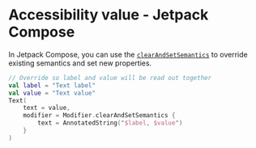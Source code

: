 # Accessibility value - Jetpack Compose

In Jetpack Compose, you can use the [`clearAndSetSemantics`](https://developer.android.com/reference/kotlin/androidx/compose/ui/semantics/package-summary#(androidx.compose.ui.Modifier).clearAndSetSemantics(kotlin.Function1)) to override existing semantics and set new properties.

```kotlin
// Override so label and value will be read out together
val label = "Text label"
val value = "Text value"
Text(
    text = value,
    modifier = Modifier.clearAndSetSemantics {
        text = AnnotatedString("$label, $value")
    }
)
```
